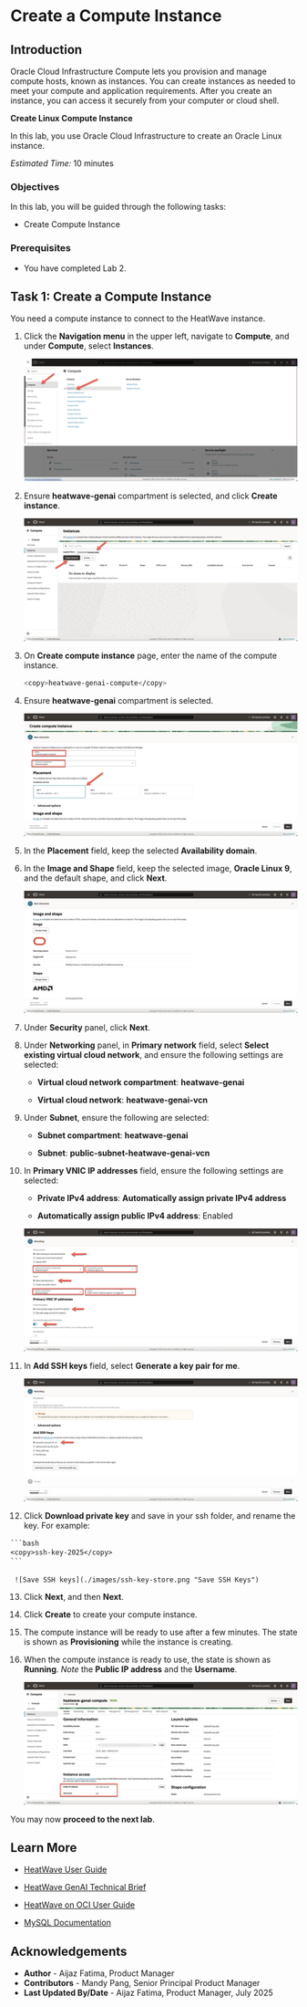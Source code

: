 # Create a Compute Instance


## Introduction

Oracle Cloud Infrastructure Compute lets you provision and manage compute hosts, known as instances. You can create instances as needed to meet your compute and application requirements. After you create an instance, you can access it securely from your computer or cloud shell.


**Create Linux Compute Instance**

In this lab, you use Oracle Cloud Infrastructure to create an Oracle Linux instance. 

_Estimated Time:_ 10 minutes

### Objectives

In this lab, you will be guided through the following tasks:

- Create Compute Instance

### Prerequisites

- You have completed Lab 2.

## Task 1: Create a Compute Instance

You need a compute instance to connect to the HeatWave instance. 

1. Click the **Navigation menu** in the upper left, navigate to **Compute**, and under **Compute**, select **Instances**.
  
    ![Click compute](./images/click-compute.png "Click compute")

2. Ensure **heatwave-genai** compartment is selected, and click **Create instance**. 

     ![Create instance](./images/create-instance.png "Create instance")

3. On **Create compute instance** page, enter the name of the compute instance.

    ```bash
    <copy>heatwave-genai-compute</copy>
    ```

4. Ensure **heatwave-genai** compartment is selected.

    ![Compute instance name](./images/compute-name.png "Compute instance name")

5. In the **Placement** field, keep the selected **Availability domain**.

6. In the **Image and Shape** field, keep the selected image, **Oracle Linux 9**, and the default shape, and click **Next**.

    ![Compute image and shape](./images/compute-image-shape.png "Compute image and shape")

7. Under **Security** panel, click **Next**.

8. Under **Networking** panel, in **Primary network** field, select **Select existing virtual cloud network**, and ensure the following settings are selected:

    - **Virtual cloud network compartment**: **heatwave-genai**

    - **Virtual cloud network**: **heatwave-genai-vcn**

9. Under **Subnet**, ensure the following are selected:

    - **Subnet compartment**: **heatwave-genai**

    - **Subnet**: **public-subnet-heatwave-genai-vcn**

10. In **Primary VNIC IP addresses** field, ensure the following settings are selected:

    - **Private IPv4 address**: **Automatically assign private IPv4 address**

    - **Automatically assign public IPv4 address**: Enabled

    ![Network settings](./images/networking.png "Network settings")

11. In **Add SSH keys** field, select **Generate a key pair for me**.
  
    ![Add SSH Keys](./images/ssh-keys.png "Add SSH Keys")

12.  Click **Download private key** and save in your ssh folder, and rename the key. For example:

    ```bash
    <copy>ssh-key-2025</copy>
    ```

     ![Save SSH keys](./images/ssh-key-store.png "Save SSH Keys")

13. Click **Next**, and then **Next**.

14. Click **Create** to create your compute instance. 

13. The compute instance will be ready to use after a few minutes. The state is shown as **Provisioning** while the instance is creating.

14. When the compute instance is ready to use, the state is shown as **Running**. *Note* the **Public IP address** and the **Username**.

    ![Compute instance is created](./images/compute.png "Compute instance is created")

You may now **proceed to the next lab**.

## Learn More

- [HeatWave User Guide](https://dev.mysql.com/doc/heatwave/en/)

- [HeatWave GenAI Technical Brief](https://www.oracle.com/a/ocom/docs/heatwave-genai-technical-brief.pdf)

- [HeatWave on OCI User Guide](https://docs.oracle.com/en-us/iaas/mysql-database/index.html)

- [MySQL Documentation](https://dev.mysql.com/)

## Acknowledgements

- **Author** - Aijaz Fatima, Product Manager
- **Contributors** - Mandy Pang, Senior Principal Product Manager
- **Last Updated By/Date** - Aijaz Fatima, Product Manager, July 2025

